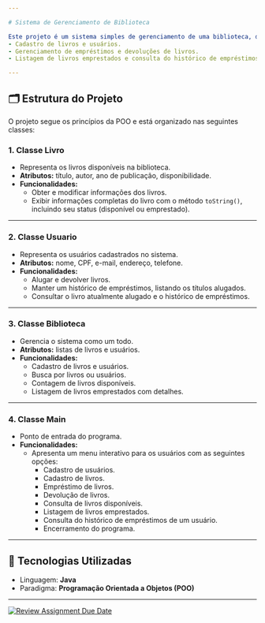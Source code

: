 ```yaml
---

# Sistema de Gerenciamento de Biblioteca

Este projeto é um sistema simples de gerenciamento de uma biblioteca, desenvolvido em **Java**, utilizando conceitos de **Programação Orientada a Objetos (POO)**. Ele permite:  
- Cadastro de livros e usuários.  
- Gerenciamento de empréstimos e devoluções de livros.  
- Listagem de livros emprestados e consulta do histórico de empréstimos dos usuários.

---
```


## 🗂️ Estrutura do Projeto

O projeto segue os princípios da POO e está organizado nas seguintes classes:

### **1. Classe Livro**
- Representa os livros disponíveis na biblioteca.  
- **Atributos:** título, autor, ano de publicação, disponibilidade.  
- **Funcionalidades:**  
  - Obter e modificar informações dos livros.  
  - Exibir informações completas do livro com o método `toString()`, incluindo seu status (disponível ou emprestado).

---

### **2. Classe Usuario**
- Representa os usuários cadastrados no sistema.  
- **Atributos:** nome, CPF, e-mail, endereço, telefone.  
- **Funcionalidades:**  
  - Alugar e devolver livros.  
  - Manter um histórico de empréstimos, listando os títulos alugados.  
  - Consultar o livro atualmente alugado e o histórico de empréstimos.

---

### **3. Classe Biblioteca**
- Gerencia o sistema como um todo.  
- **Atributos:** listas de livros e usuários.  
- **Funcionalidades:**  
  - Cadastro de livros e usuários.  
  - Busca por livros ou usuários.  
  - Contagem de livros disponíveis.  
  - Listagem de livros emprestados com detalhes.

---

### **4. Classe Main**
- Ponto de entrada do programa.  
- **Funcionalidades:**  
  - Apresenta um menu interativo para os usuários com as seguintes opções:  
    - Cadastro de usuários.  
    - Cadastro de livros.  
    - Empréstimo de livros.  
    - Devolução de livros.  
    - Consulta de livros disponíveis.  
    - Listagem de livros emprestados.  
    - Consulta do histórico de empréstimos de um usuário.  
    - Encerramento do programa.

---

## 🔧 Tecnologias Utilizadas
- Linguagem: **Java**  
- Paradigma: **Programação Orientada a Objetos (POO)**  


---






[![Review Assignment Due Date](https://classroom.github.com/assets/deadline-readme-button-22041afd0340ce965d47ae6ef1cefeee28c7c493a6346c4f15d667ab976d596c.svg)](https://classroom.github.com/a/w9mRoD7p)
